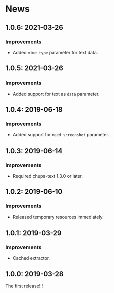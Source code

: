 # News

## 1.0.6: 2021-03-26

### Improvements

  * Added `mime_type` parameter for text data.

## 1.0.5: 2021-03-26

### Improvements

  * Added support for text as `data` parameter.

## 1.0.4: 2019-06-18

### Improvements

  * Added support for `need_screenshot` parameter.

## 1.0.3: 2019-06-14

### Improvements

  * Required chupa-text 1.3.0 or later.

## 1.0.2: 2019-06-10

### Improvements

  * Released temporary resources immediately.

## 1.0.1: 2019-03-29

### Improvements

  * Cached extractor.

## 1.0.0: 2019-03-28

The first release!!!
